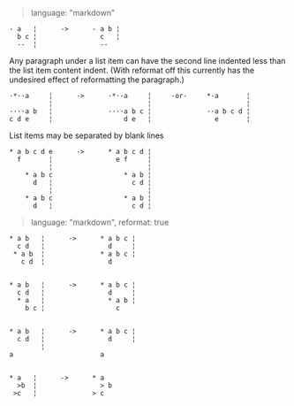 > language: "markdown"

    - a   ¦      ->      - a b ¦
      b c ¦                c   ¦
      --  ¦                --  

Any paragraph under a list item can have the second line indented less than the
list item content indent. (With reformat off this currently has the undesired
effect of reformatting the paragraph.)

    ·*··a     ¦      ->      ·*··a     ¦     -or-     *·a       ¦
              ¦                        ¦                        ¦
    ····a b   ¦              ····a b c ¦              ··a b c d ¦
    c d e     ¦                  d e   ¦                e       ¦

List items may be separated by blank lines

    * a b c d e      ->      * a b c d ¦
      f       ¦                e f     ¦
              ¦                        ¦
        * a b c                  * a b ¦
          d   ¦                    c d ¦
              ¦                        ¦
        * a b c                  * a b ¦
          d   ¦                    c d ¦

> language: "markdown", reformat: true

    * a b   ¦      ->      * a b c ¦
      c d   ¦                d     ¦
     * a b  ¦              * a b c ¦
       c d  ¦                d


    * a b   ¦      ->      * a b c ¦
      c d   ¦                d     ¦
      * a   ¦                * a b ¦
        b c ¦                  c


    * a b   ¦      ->      * a b c ¦
      c d   ¦                d     ¦
            ¦
    a                      a


    * a   ¦      ->      * a
      >b  ¦                > b
     >c   ¦              > c
